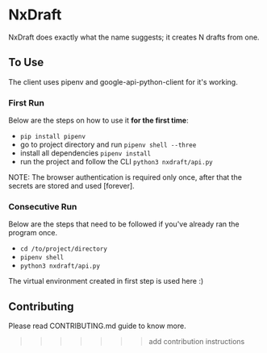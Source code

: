 # NxDraft
NxDraft does exactly what the name suggests; it creates N drafts from one.

## To Use

The client uses pipenv and google-api-python-client for it's working.

### First Run

Below are the steps on how to use it **for the first time**:

- `pip install pipenv`
- go to project directory and run `pipenv shell --three`
- install all dependencies
    `pipenv install`
- run the project and follow the CLI
    `python3 nxdraft/api.py`

NOTE: The browser authentication is required only once, after that the secrets
are stored and used \[forever\].

### Consecutive Run

Below are the steps that need to be followed if you've already ran the program once.
- `cd /to/project/directory`
- `pipenv shell`
- `python3 nxdraft/api.py`

The virtual environment created in first step is used here :)

## Contributing

Please read CONTRIBUTING.md guide to know more.
>>>>>>> add contribution instructions
